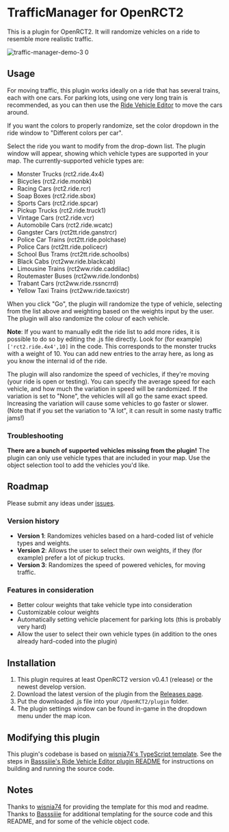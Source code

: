 # TrafficManager for OpenRCT2

This is a plugin for OpenRCT2. It will randomize vehicles on a ride to resemble more realistic traffic.

![traffic-manager-demo-3 0](https://user-images.githubusercontent.com/5436387/197081735-29d5a07c-09b0-43bc-ba89-4bbf63281a28.gif)

## Usage

For moving traffic, this plugin works ideally on a ride that has several trains, each with one cars. For parking lots, using one very long train is recommended, as you can then use the [Ride Vehicle Editor](https://openrct2plugins.org/plugin/MDEwOlJlcG9zaXRvcnkzMTI2MjQ1MjY=/OpenRCT2-RideVehicleEditor) to move the cars around.

If you want the colors to properly randomize, set the color dropdown in the ride window to "Different colors per car".

Select the ride you want to modify from the drop-down list. The plugin window will appear, showing which vehicle types are supported in your map. The currently-supported vehicle types are:

- Monster Trucks (rct2.ride.4x4)
- Bicycles (rct2.ride.monbk)
- Racing Cars (rct2.ride.rcr)
- Soap Boxes (rct2.ride.sbox)
- Sports Cars (rct2.ride.spcar)
- Pickup Trucks (rct2.ride.truck1)
- Vintage Cars (rct2.ride.vcr)
- Automobile Cars (rct2.ride.wcatc)
- Gangster Cars (rct2tt.ride.ganstrcr)
- Police Car Trains (rct2tt.ride.polchase)
- Police Cars (rct2tt.ride.policecr)
- School Bus Trams (rct2tt.ride.schoolbs)
- Black Cabs (rct2ww.ride.blackcab)
- Limousine Trains (rct2ww.ride.caddilac)
- Routemaster Buses (rct2ww.ride.londonbs)
- Trabant Cars (rct2ww.ride.rssncrrd)
- Yellow Taxi Trains (rct2ww.ride.taxicstr)

When you click "Go", the plugin will randomize the type of vehicle, selecting from the list above and weighting based on the weights input by the user. The plugin will also randomize the colour of each vehicle.

**Note**: If you want to manually edit the ride list to add more rides, it is possible to do so by editing the .js file directly. Look for (for example) `['rct2.ride.4x4',10]` in the code. This corresponds to the monster trucks with a weight of 10. You can add new entries to the array here, as long as you know the internal id of the ride.

The plugin will also randomize the speed of vechicles, if they're moving (your ride is open or testing). You can specify the average speed for each vehicle, and how much the variation in speed will be randomized. If the variation is set to "None", the vehicles will all go the same exact speed. Increasing the variation will cause some vehicles to go faster or slower. (Note that if you set the variation to "A lot", it can result in some nasty traffic jams!)

### Troubleshooting

**There are a bunch of supported vehicles missing from the plugin!** The plugin can only use vehicle types that are included in your map. Use the object selection tool to add the vehicles you'd like.

## Roadmap

Please submit any ideas under [issues](https://github.com/fidwell/OpenRct2-TrafficManager/issues).

### Version history

- **Version 1**: Randomizes vehicles based on a hard-coded list of vehicle types and weights.
- **Version 2**: Allows the user to select their own weights, if they (for example) prefer a lot of pickup trucks.
- **Version 3**: Randomizes the speed of powered vehicles, for moving traffic.

### Features in consideration

- Better colour weights that take vehicle type into consideration
- Customizable colour weights
- Automatically setting vehicle placement for parking lots (this is probably very hard)
- Allow the user to select their own vehicle types (in addition to the ones already hard-coded into the plugin)

## Installation

1. This plugin requires at least OpenRCT2 version v0.4.1 (release) or the newest develop version.
2. Download the latest version of the plugin from the [Releases page](https://github.com/fidwell/OpenRct2-TrafficManager/releases).
3. Put the downloaded .js file into your `/OpenRCT2/plugin` folder.
4. The plugin settings window can be found in-game in the dropdown menu under the map icon.

## Modifying this plugin

This plugin's codebase is based on [wisnia74's TypeScript template](https://github.com/wisnia74/openrct2-typescript-mod-template). See the steps in [Basssiiie's Ride Vehicle Editor plugin README](https://github.com/Basssiiie/OpenRCT2-RideVehicleEditor#building-the-source-code) for instructions on building and running the source code.

## Notes

Thanks to [wisnia74](https://github.com/wisnia74/openrct2-typescript-mod-template) for providing the template for this mod and readme. Thanks to [Basssiiie](https://github.com/Basssiiie/OpenRCT2-RideVehicleEditor) for additional templating for the source code and this README, and for some of the vehicle object code.
